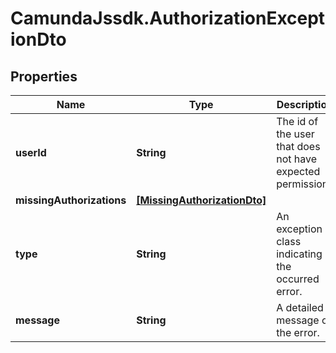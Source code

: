 # CamundaJssdk.AuthorizationExceptionDto

## Properties

Name | Type | Description | Notes
------------ | ------------- | ------------- | -------------
**userId** | **String** | The id of the user that does not have expected permissions | [optional] 
**missingAuthorizations** | [**[MissingAuthorizationDto]**](MissingAuthorizationDto.md) |  | [optional] 
**type** | **String** | An exception class indicating the occurred error. | [optional] 
**message** | **String** | A detailed message of the error. | [optional] 


